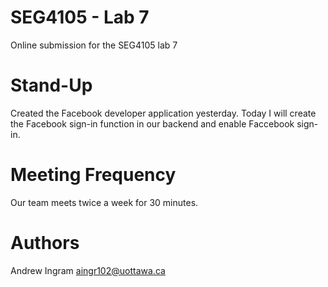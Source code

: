 # SEG4105 - Lab 7
Online submission for the SEG4105 lab 7

# Stand-Up
Created the Facebook developer application yesterday. Today I will create the Facebook sign-in function in our backend and enable Faccebook sign-in.

# Meeting Frequency
Our team meets twice a week for 30 minutes.

# Authors
Andrew Ingram aingr102@uottawa.ca